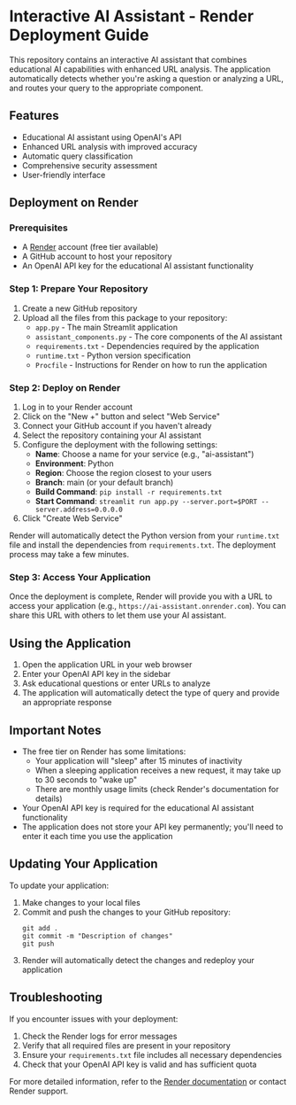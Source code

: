 # Interactive AI Assistant - Render Deployment Guide

This repository contains an interactive AI assistant that combines educational AI capabilities with enhanced URL analysis. The application automatically detects whether you're asking a question or analyzing a URL, and routes your query to the appropriate component.

## Features

- Educational AI assistant using OpenAI's API
- Enhanced URL analysis with improved accuracy
- Automatic query classification
- Comprehensive security assessment
- User-friendly interface

## Deployment on Render

### Prerequisites

- A [Render](https://render.com/) account (free tier available)
- A GitHub account to host your repository
- An OpenAI API key for the educational AI assistant functionality

### Step 1: Prepare Your Repository

1. Create a new GitHub repository
2. Upload all the files from this package to your repository:
   - `app.py` - The main Streamlit application
   - `assistant_components.py` - The core components of the AI assistant
   - `requirements.txt` - Dependencies required by the application
   - `runtime.txt` - Python version specification
   - `Procfile` - Instructions for Render on how to run the application

### Step 2: Deploy on Render

1. Log in to your Render account
2. Click on the "New +" button and select "Web Service"
3. Connect your GitHub account if you haven't already
4. Select the repository containing your AI assistant
5. Configure the deployment with the following settings:
   - **Name**: Choose a name for your service (e.g., "ai-assistant")
   - **Environment**: Python
   - **Region**: Choose the region closest to your users
   - **Branch**: main (or your default branch)
   - **Build Command**: `pip install -r requirements.txt`
   - **Start Command**: `streamlit run app.py --server.port=$PORT --server.address=0.0.0.0`
6. Click "Create Web Service"

Render will automatically detect the Python version from your `runtime.txt` file and install the dependencies from `requirements.txt`. The deployment process may take a few minutes.

### Step 3: Access Your Application

Once the deployment is complete, Render will provide you with a URL to access your application (e.g., `https://ai-assistant.onrender.com`). You can share this URL with others to let them use your AI assistant.

## Using the Application

1. Open the application URL in your web browser
2. Enter your OpenAI API key in the sidebar
3. Ask educational questions or enter URLs to analyze
4. The application will automatically detect the type of query and provide an appropriate response

## Important Notes

- The free tier on Render has some limitations:
  - Your application will "sleep" after 15 minutes of inactivity
  - When a sleeping application receives a new request, it may take up to 30 seconds to "wake up"
  - There are monthly usage limits (check Render's documentation for details)
- Your OpenAI API key is required for the educational AI assistant functionality
- The application does not store your API key permanently; you'll need to enter it each time you use the application

## Updating Your Application

To update your application:

1. Make changes to your local files
2. Commit and push the changes to your GitHub repository:
   ```
   git add .
   git commit -m "Description of changes"
   git push
   ```
3. Render will automatically detect the changes and redeploy your application

## Troubleshooting

If you encounter issues with your deployment:

1. Check the Render logs for error messages
2. Verify that all required files are present in your repository
3. Ensure your `requirements.txt` file includes all necessary dependencies
4. Check that your OpenAI API key is valid and has sufficient quota

For more detailed information, refer to the [Render documentation](https://render.com/docs) or contact Render support.
